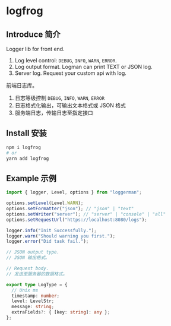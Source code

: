 # logfrog

## Introduce 简介

Logger lib for front end.

1. Log level control: `DEBUG`, `INFO`, `WARN`, `ERROR`.
2. Log output format. Logman can print TEXT or JSON log.
3. Server log. Request your custom api with log.

前端日志库。

1. 日志等级控制 `DEBUG`, `INFO`, `WARN`, `ERROR`
2. 日志格式化输出，可输出文本格式或 JSON 格式
3. 服务端日志，传输日志至指定接口

## Install 安装

```bash
npm i logfrog
# or
yarn add logfrog
```

## Example 示例

```ts
import { logger, Level, options } from "loggerman";

options.setLevel(Level.WARN);
options.setFormatter("json"); // "json" | "text"
options.setWriter("server"); // "server" | "console" | "all"
options.setRequestUrl("https://localhost:8080/logs");

logger.info("Init Successfully.");
logger.warn("Should warning you first.");
logger.error("Did task fail.");
```

```ts
// JSON output type.
// JSON 输出格式。

// Request body.
// 发送至服务器的数据格式。

export type LogType = {
  // Unix ms
  timestamp: number;
  level: LevelStr;
  message: string;
  extraFields?: { [key: string]: any };
};
```
